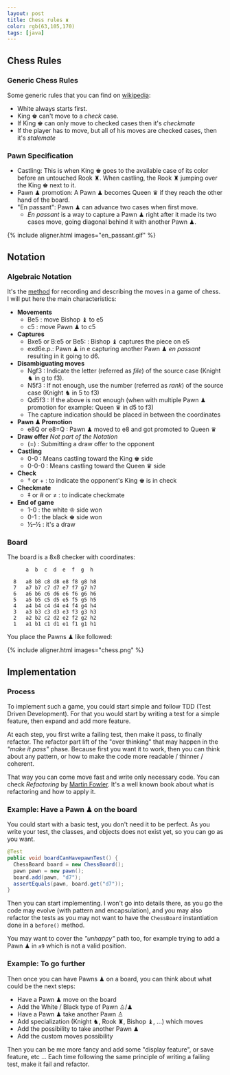 ```yaml
---
layout: post
title: Chess rules ♜
color: rgb(63,105,170)
tags: [java]
---
```


## Chess Rules

### Generic Chess Rules

Some generic rules that you can find on [wikipedia](https://en.wikipedia.org/wiki/Chess):

- White always starts first.
- King ♚ can't move to a _check_ case.
- If King ♚ can only move to checked cases then it's _checkmate_
- If the player has to move, but all of his moves are checked cases, then it's _stalemate_


### Pawn Specification

- Castling: This is when King ♚ goes to the available case of its color before an untouched Rook ♜. 
When castling, the Rook ♜ jumping over the King ♚ next to it.
- Pawn ♟ promotion: A Pawn ♟ becomes Queen ♛ if they reach the other hand of the board.
- "En passant": Pawn ♟ can advance two cases when first move.
  - *En passant* is a way to capture a Pawn ♟ right after it made its two cases move, going diagonal behind it with another Pawn ♟.

{% include aligner.html images="en_passant.gif" %}

## Notation
### Algebraic Notation
It's the [method](https://en.wikipedia.org/wiki/Algebraic_notation_(chess)) for recording and describing the moves in a game of chess.
I will put here the main characteristics:

- **Movements**
	- Be5 : move Bishop ♝ to e5
	- c5 : move Pawn ♟ to c5
- **Captures**
	- Bxe5 or B:e5 or Be5: : Bishop ♝ captures the piece on e5
	- exd6e.p.: Pawn ♟ in e capturing another Pawn ♟ *en passant* resulting in it going to d6.
- **Disambiguating moves**
	- Ngf3 : Indicate the letter (referred as *file*) of the source case (Knight ♞ in g to f3).
	- N5f3 : If not enough, use the number (referred as *rank*) of the source case (Knight ♞ in 5 to f3)
	- Qd5f3 : If the above is not enough (when with multiple Pawn ♟ promotion for example: Queen ♛ in d5 to f3)
	- The capture indication should be placed in between the coordinates
- **Pawn ♟ Promotion**
	- e8Q or e8=Q : Pawn ♟ moved to e8 and got promoted to Queen ♛ 
- **Draw offer** *Not part of the Notation*
	- (=) : Submitting a draw offer to the opponent 
- **Castling**
	- 0-0 : Means castling toward the King ♚ side
	- 0-0-0 : Means castling toward the Queen ♛ side
- **Check**
	- † or + : to indicate the opponent's King ♚ is in check
- **Checkmate**
	- ‡ or # or ≠ : to indicate checkmate
- **End of game**
	- 1-0 : the white ♔ side won
	- 0-1 : the black ♚ side won
	- ½–½ : it's a draw

### Board

The board is a 8x8 checker with coordinates:

```
      a  b  c  d  e  f  g  h

  8   a8 b8 c8 d8 e8 f8 g8 h8 
  7   a7 b7 c7 d7 e7 f7 g7 h7 
  6   a6 b6 c6 d6 e6 f6 g6 h6 
  5   a5 b5 c5 d5 e5 f5 g5 h5 
  4   a4 b4 c4 d4 e4 f4 g4 h4 
  3   a3 b3 c3 d3 e3 f3 g3 h3 
  2   a2 b2 c2 d2 e2 f2 g2 h2 
  1   a1 b1 c1 d1 e1 f1 g1 h1 
```

You place the Pawns ♟ like followed:

{% include aligner.html images="chess.png" %}

## Implementation

### Process

To implement such a game, you could start simple and follow TDD (Test Driven Development).
For that you would start by writing a test for a simple feature, then expand and add more feature.

At each step, you first write a failing test, then make it pass, to finally refactor.
The refactor part lift of the "over thinking" that may happen in the _"make it pass"_ phase.
Because first you want it to work, then you can think about any pattern, or how to make the code more readable / thinner / coherent.

That way you can come move fast and write only necessary code. You can check _Refactoring_ by [Martin Fowler](https://martinfowler.com/books/refactoring.html).
It's a well known book about what is refactoring and how to apply it.


### Example: Have a Pawn ♟ on the board

You could start with a basic test, you don't need it to be perfect.
As you write your test, the classes, and objects does not exist yet, 
so you can go as you want. 

```java
@Test
public void boardCanHavepawnTest() {
  ChessBoard board = new ChessBoard();
  pawn pawn = new pawn();
  board.add(pawn, "d7");
  assertEquals(pawn, board.get("d7"));
}
``` 

Then you can start implementing. I won't go into details there, as you go the code may evolve (with pattern and encapsulation), 
and you may also refactor the tests as you may not want to have the `ChessBoard` instantiation done in a `before()` method.

You may want to cover the _"unhappy"_ path too, for example trying to add a Pawn ♟ in `a9` which is not a valid position.


### Example: To go further

Then once you can have Pawns ♟ on a board, you can think about what could be the next steps:
  
  - Have a Pawn ♟ move on the board
  - Add the White / Black type of Pawn ♙/♟
  - Have a Pawn ♟ take another Pawn ♙
  - Add specialization (Knight ♞, Rook ♜, Bishop ♝, ...) which moves
  - Add the possibility to take another Pawn ♟
  - Add the custom moves possibility

Then you can be me more fancy and add some "display feature", or save feature, etc ...
Each time following the same principle of writing a failing test, make it fail and refactor. 

